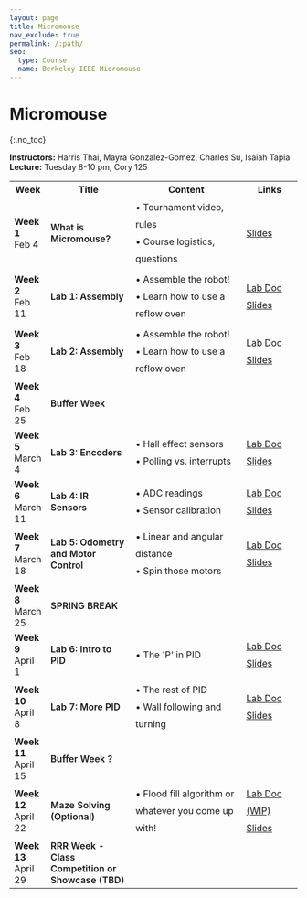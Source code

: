 ```yaml
---
layout: page
title: Micromouse
nav_exclude: true
permalink: /:path/
seo:
  type: Course
  name: Berkeley IEEE Micromouse
---
```


# Micromouse
{:.no_toc}

**Instructors:** Harris Thai, Mayra Gonzalez-Gomez, Charles Su, Isaiah Tapia
<br>
**Lecture:** Tuesday 8-10 pm, Cory 125
 
<table id="timeline">
    <tbody><tr>
      <th style="width: 10%;">Week</th>
      <th style="width: 30%;">Title</th> 
      <th style="width: 40%;">Content</th>
      <th style="width: 20%;">Links</th>
    </tr>
<tr>
    <td>
        <strong>Week 1</strong> <br> 
        Feb 4
    </td>
    <td style="font-weight: 600;">
        What is Micromouse?
    </td>
    <td style="text-align: left; line-height: 30px;">
        • Tournament video, rules <br>
        • Course logistics, questions
    </td>
    <td style="line-height: 30px;">
        <a href="https://docs.google.com/presentation/d/1G-9bEDfrUXIsCx1a3fuQ4KKwo5b7wr44FCmC3FpV6PE/edit#slide=id.p1">Slides</a> <br>  
    </td>
</tr>
<tr>
    <td>
        <strong> Week 2</strong> <br> 
         Feb 11
    </td>
    <td style="font-weight: 600;">
        Lab 1: Assembly
    </td>
    <td style="text-align: left; line-height: 30px;">
        • Assemble the robot!<br>
        • Learn how to use a reflow oven
    </td>
    <td style="line-height: 30px;">
        <a href="https://github.com/MrCroesus/MMv3/blob/main/docs/lab2.md?ref=ieee.berkeley.edu">Lab Doc</a> <br>
        <a href="https://docs.google.com/presentation/d/1CcCQeKzcD8kyMZBpwXskBKjLi_bXYmUQ2E3LqCxUFDE/edit?usp=sharing">Slides</a> <br>
    </td>
</tr>
<tr>
    <td>
        <strong>Week 3</strong> <br> 
        Feb 18
    </td>
    <td style="font-weight: 600;">
        Lab 2: Assembly
    </td>
    <td style="text-align: left; line-height: 30px;">
        • Assemble the robot!<br>
        • Learn how to use a reflow oven
    </td>
    <td style="line-height: 30px;">
        <a href="https://github.com/MrCroesus/MMv3/blob/main/docs/lab2.md?ref=ieee.berkeley.edu">Lab Doc</a> <br>
        <a href="https://docs.google.com/presentation/d/17J8tbwtKV3HVj_-ob5EDbPUCww8MbZRUeEyw28Yissw/edit?usp=sharing">Slides</a> <br>
    </td>
</tr>
<tr>
    <td>
        <strong>Week 4</strong> <br> 
        Feb 25
    </td>
    <td style="font-weight: 600;">
        Buffer Week
    </td>
    <td style="text-align: left; line-height: 30px;">
    </td>
    <td style="line-height: 30px;">
    </td>
</tr>
<tr>
    <td>
        <strong>Week 5</strong> <br> 
        March 4
    </td>
    <td style="font-weight: 600;">
        Lab 3: Encoders
    </td>
    <td style="text-align: left; line-height: 30px;">
        • Hall effect sensors<br>
        • Polling vs. interrupts
    </td>
    <td style="line-height: 30px;">
        <a href="https://github.com/MrCroesus/MMv3/blob/main/docs/lab4.md?ref=ieee.berkeley.edu">Lab Doc</a> <br>
        <a href="https://docs.google.com/presentation/d/1QOgGj94Qtc-vojikXCFax0h_ZkgVO9A7CP_z_T9e9Ro/edit?usp=share_link&amp;ref=ieee.berkeley.edu">Slides</a> <br>
    </td>
</tr>
<tr>
    <td>
        <strong>Week 6</strong> <br> 
        March 11
    </td>
    <td style="font-weight: 600;">
        Lab 4: IR Sensors
    </td>
    <td style="text-align: left; line-height: 30px;">
        • ADC readings <br>
        • Sensor calibration
    </td>
    <td style="line-height: 30px;">
        <a href="https://github.com/MrCroesus/MMv3/blob/main/docs/lab3.md?ref=ieee.berkeley.edu">Lab Doc</a> <br>
        <a href="https://docs.google.com/presentation/d/1r0fS3DSqBNB3IV06WsX_8IgtdZjKdJZsppUzETfNgyo/edit?usp=share_link&amp;ref=ieee.berkeley.edu">Slides</a> <br>
    </td>
</tr>

<tr>
    <td>
        <strong>Week 7</strong> <br> 
        March 18
    </td>
    <td style="font-weight: 600;">
        Lab 5: Odometry and Motor Control
    </td>
    <td style="text-align: left; line-height: 30px;">
        • Linear and angular distance <br>
        • Spin those motors
    </td>
    <td style="line-height: 30px;">
        <a href="https://github.com/MrCroesus/MMv3/blob/main/docs/lab5.md?ref=ieee.berkeley.edu">Lab Doc</a> <br>
        <a href="https://docs.google.com/presentation/d/1oyLvJ8mhk3Txk2j1oAR9Ba-Zz2W-EWSmVx5LIjGz39c/edit?usp=share_link&amp;ref=ieee.berkeley.edu">Slides</a> <br>
    </td>
</tr>
<tr>
    <td>
        <strong>Week 8</strong> <br> 
        March 25
    </td>
    <td style="font-weight: 600;">
        SPRING BREAK
    </td>
    <td style="text-align: left; line-height: 30px;">
    </td>
    <td style="line-height: 30px;">
    </td>
</tr>
<tr>
    <td>
        <strong>Week 9</strong> <br> 
        April 1
    </td>
    <td style="font-weight: 600;">
        Lab 6: Intro to PID
    </td>
    <td style="text-align: left; line-height: 30px;">
        • The 'P' in PID
    </td>
    <td style="line-height: 30px;">
        <a href="https://github.com/MrCroesus/MMv3/blob/main/docs/lab6.md?ref=ieee.berkeley.edu">Lab Doc</a> <br>
        <a href="https://docs.google.com/presentation/d/1KuNfeeo2v7WIGFu0v3bOEg7Awjb6QloYmIUsKLJktyA/edit?usp=share_link&amp;ref=ieee.berkeley.edu">Slides</a> <br>
    </td>
</tr>
<tr>
    <td>
        <strong>Week 10</strong> <br> 
        April 8
    </td>
    <td style="font-weight: 600;">
        Lab 7: More PID
    </td>
    <td style="text-align: left; line-height: 30px;">
        • The rest of PID <br>
        • Wall following and turning
    </td>
    <td style="line-height: 30px;">
        <a href="https://github.com/MrCroesus/MMv3/blob/main/docs/lab7.md?ref=ieee.berkeley.edu">Lab Doc</a> <br>
        <a href="https://docs.google.com/presentation/d/1KuNfeeo2v7WIGFu0v3bOEg7Awjb6QloYmIUsKLJktyA/edit?usp=share_link&amp;ref=ieee.berkeley.edu">Slides</a> <br>
    </td>
</tr>
<tr>
    <td>
        <strong>Week 11</strong> <br> 
        April 15
    </td>
    <td style="font-weight: 600;">
        Buffer Week ?
    </td>
    <td style="text-align: left; line-height: 30px;">
    </td>
    <td style="line-height: 30px;">
    </td>
</tr>
<tr>
    <td>
        <strong>Week 12</strong> <br> 
        April 22
    </td>
    <td style="font-weight: 600;">
        Maze Solving (Optional)
    </td>
    <td style="text-align: left; line-height: 30px;">
        • Flood fill algorithm or whatever you come up with!
    </td>
    <td style="line-height: 30px;">
        <a href="https://github.com/MrCroesus/MMv3/blob/main/docs/lab8.md?ref=ieee.berkeley.edu">Lab Doc (WIP)</a> <br>
        <a href="https://docs.google.com/presentation/d/1kpQOKmRSZPqaVDt8x-6KocQmcwZ5cRTsnoYlqbYguBQ/edit?usp=share_link&amp;ref=ieee.berkeley.edu">Slides</a> <br>
    </td>
</tr>
<tr>
    <td>
        <strong>Week 13</strong> <br> 
        April 29
    </td>
    <td style="font-weight: 600;">
        RRR Week - Class Competition or Showcase (TBD)
    </td>
    <td style="text-align: left; line-height: 30px;">
    </td>
    <td style="line-height: 30px;">
    </td>
</tr>
</tbody></table>